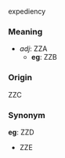 expediency
### Meaning
+ _adj_: ZZA
	+ __eg__: ZZB

### Origin

ZZC

### Synonym

__eg__: ZZD

+ ZZE



